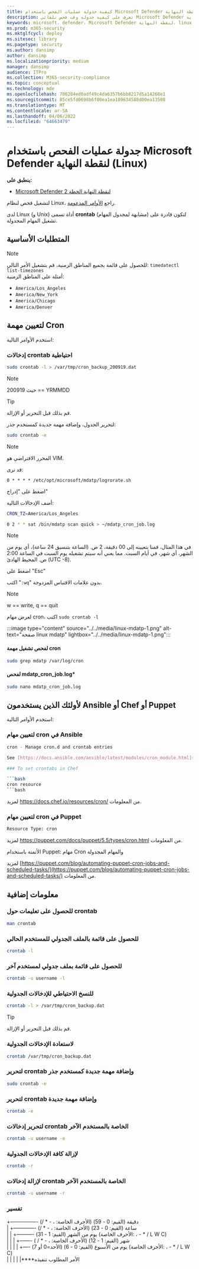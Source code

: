 ```yaml
---
title: كيفية جدولة عمليات الفحص باستخدام Microsoft Defender لنقطة النهاية (Linux)
description: تعرف على كيفية جدولة وقت فحص تلقائي Microsoft Defender لنقطة النهاية (Linux) لحماية أصول مؤسستك بشكل أفضل.
keywords: microsoft، defender، Microsoft Defender لنقطة النهاية، linux، عمليات الفحص، مكافحة الفيروسات، microsoft Defender لنقطة النهاية (linux)
ms.prod: m365-security
ms.mktglfcycl: deploy
ms.sitesec: library
ms.pagetype: security
ms.author: dansimp
author: dansimp
ms.localizationpriority: medium
manager: dansimp
audience: ITPro
ms.collection: M365-security-compliance
ms.topic: conceptual
ms.technology: mde
ms.openlocfilehash: 706284ed0adf49c4da6357b6bb8217d5a14268e1
ms.sourcegitcommit: 85ce5fd0698b6f00ea1ea189634588d00ea13508
ms.translationtype: MT
ms.contentlocale: ar-SA
ms.lasthandoff: 04/06/2022
ms.locfileid: "64663479"
---
```

# <a name="schedule-scans-with-microsoft-defender-for-endpoint-linux"></a>جدولة عمليات الفحص باستخدام Microsoft Defender لنقطة النهاية (Linux)

**ينطبق على:**
- [Microsoft Defender لنقطة النهاية الخطة 2](https://go.microsoft.com/fwlink/p/?linkid=2154037)


لتشغيل فحص لنظام Linux، راجع [الأوامر المدعومة](/microsoft-365/security/defender-endpoint/linux-resources#supported-commands).

لدى Linux (و Unix) أداة تسمى **crontab** (مشابهة لمجدول المهام) لتكون قادرة على تشغيل المهام المجدولة.

## <a name="pre-requisite"></a>المتطلبات الأساسية

> [!NOTE]
> للحصول على قائمة بجميع المناطق الزمنية، قم بتشغيل الأمر التالي: `timedatectl list-timezones`<br>
> أمثلة على المناطق الزمنية:
>
> - `America/Los_Angeles`
> - `America/New_York`
> - `America/Chicago`
> - `America/Denver`

## <a name="to-set-the-cron-job"></a>لتعيين مهمة Cron

استخدم الأوامر التالية:

### <a name="backup-crontab-entries"></a>إدخالات crontab احتياطية

```bash
sudo crontab -l > /var/tmp/cron_backup_200919.dat
```

> [!NOTE]
> حيث 200919 == YRMMDD

> [!TIP]
> قم بذلك قبل التحرير أو الإزالة.

لتحرير الجدول، وإضافة مهمة جديدة كمستخدم جذر:

```bash
sudo crontab -e
```

> [!NOTE]
> المحرر الافتراضي هو VIM.

قد ترى:

```outbou
0 * * * * /etc/opt/microsoft/mdatp/logrorate.sh
```

اضغط على "إدراج"

أضف الإدخالات التالية:

```bash
CRON_TZ=America/Los_Angeles

0 2 * * sat /bin/mdatp scan quick > ~/mdatp_cron_job.log
```

> [!NOTE]
> في هذا المثال، قمنا بتعيينه إلى 00 دقيقة، 2 ص. (الساعة بتنسيق 24 ساعة)، أي يوم من الشهر، أي شهر، في أيام السبت. مما يعني أنه سيتم تشغيله يوم السبت في الساعة 2:00 ص. المحيط الهادئ (UTC -8).

اضغط على "Esc"

اكتب "`:wq`" بدون علامات الاقتباس المزدوجة.

> [!NOTE]
> w == write, q == quit

لعرض مهام cron، اكتب `sudo crontab -l`

:::image type="content" source="../../media/linux-mdatp-1.png" alt-text="صفحة linux mdatp" lightbox="../../media/linux-mdatp-1.png":::

#### <a name="to-inspect-cron-job-runs"></a>لفحص تشغيل مهمة cron

```bash
sudo grep mdatp /var/log/cron
```

#### <a name="to-inspect-the-mdatp_cron_joblog"></a>لفحص mdatp_cron_job.log*

```bash
sudo nano mdatp_cron_job.log
```

## <a name="for-those-who-use-ansible-chef-or-puppet"></a>لأولئك الذين يستخدمون Ansible أو Chef أو Puppet

استخدم الأوامر التالية:

### <a name="to-set-cron-jobs-in-ansible"></a>لتعيين مهام cron في Ansible

```bash
cron - Manage cron.d and crontab entries

See [https://docs.ansible.com/ansible/latest/modules/cron_module.html](https://docs.ansible.com/ansible/latest/modules/cron_module.html) for more information.

### To set crontabs in Chef

```bash
cron resource
```bash

```
لمزيد <https://docs.chef.io/resources/cron/> من المعلومات.

### <a name="to-set-cron-jobs-in-puppet"></a>لتعيين مهام cron في Puppet

```bash
Resource Type: cron
```

لمزيد <https://puppet.com/docs/puppet/5.5/types/cron.html> من المعلومات.

الأتمتة باستخدام Puppet: مهام Cron والمهام المجدولة

لمزيد [https://puppet.com/blog/automating-puppet-cron-jobs-and-scheduled-tasks/](https://puppet.com/blog/automating-puppet-cron-jobs-and-scheduled-tasks/) من المعلومات.

## <a name="additional-information"></a>معلومات إضافية

### <a name="to-get-help-with-crontab"></a>للحصول على تعليمات حول crontab

```bash
man crontab
```

### <a name="to-get-a-list-of-crontab-file-of-the-current-user"></a>للحصول على قائمة بالملف الجدولي للمستخدم الحالي

```bash
crontab -l
```

### <a name="to-get-a-list-of-crontab-file-of-another-user"></a>للحصول على قائمة بملف جدولي لمستخدم آخر

```bash
crontab -u username -l
```

### <a name="to-backup-crontab-entries"></a>للنسخ الاحتياطي للإدخالات الجدولية

```bash
crontab -l > /var/tmp/cron_backup.dat
```

> [!TIP]
> قم بذلك قبل التحرير أو الإزالة.

### <a name="to-restore-crontab-entries"></a>لاستعادة الإدخالات الجدولية

```bash
crontab /var/tmp/cron_backup.dat
```

### <a name="to-edit-the-crontab-and-add-a-new-job-as-a-root-user"></a>لتحرير crontab وإضافة مهمة جديدة كمستخدم جذر

```bash
sudo crontab -e
```

### <a name="to-edit-the-crontab-and-add-a-new-job"></a>لتحرير crontab وإضافة مهمة جديدة

```bash
crontab -e
```

### <a name="to-edit-other-users-crontab-entries"></a>لتحرير إدخالات crontab الخاصة بالمستخدم الآخر

```bash
crontab -u username -e
```

### <a name="to-remove-all-crontab-entries"></a>لإزالة كافة الإدخالات الجدولية

```bash
crontab -r
```

### <a name="to-remove-other-users-crontab-entries"></a>لإزالة إدخالات crontab الخاصة بالمستخدم الآخر

```bash
crontab -u username -r
```

### <a name="explanation"></a>تفسير

+—————- دقيقة (القيم: 0 - 59) (الأحرف الخاصة: ، \- \* /)  <br>
| +————- ساعة (القيم: 0 - 23) (الأحرف الخاصة: ، \- \* /) <br>
| | +———- يوم من الشهر (القيم: 1 - 31) (الأحرف الخاصة: ، \- \* / L W C)  <br>
| | | +——- شهر (القيم: 1 - 12) (الأحرف الخاصة: ، \- \* / )  <br>
| | | | +—- يوم من الأسبوع (القيم: 0 - 6) (الأحد=0 أو 7) (الأحرف الخاصة: ، \- \* / L W C) <br>
| | | | |****الأمر المطلوب تنفيذه
